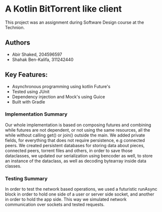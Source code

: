 # A Kotlin BitTorrent like client
This project was an assignment during Software Design course at the Technion.

## Authors
* Abir Shaked, 204596597
* Shahak Ben-Kalifa, 311242440

## Key Features:
* Asynchronous programming using kotlin Future's
* Tested using JUnit
* Dependency injection and Mock's using Guice
* Built with Gradle


### Implementation Summary
Our whole implementation is based on composing futures and combining while futures are not dependent, or not using the
same resources, all the while without calling get() or join() outside the main. We added private fields, for everything
that does not require persistence, e.g connected peers. We created persistent databases for storing data about pieces, 
connected peers, torrent files and others, in order to save those dataclasses, we updated our serialization using 
bencoder as well, to store an instance of the dataclass, as well as decoding bytearray inside data classes. 

### Testing Summary
In order to test the network based operations, we used a futuristic runAsync block in order to hold one side of a user
or server side socket, and another in order to hold the app side. This way we simulated network communication over
sockets and tested requests.
